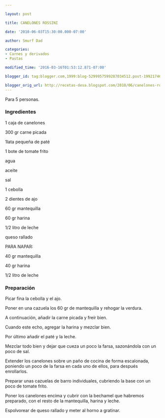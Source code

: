 ```yaml
---

layout: post

title: CANELONES ROSSINI

date: '2010-06-03T15:30:00.000-07:00'

author: Smurf Dad

categories:
- Carnes y derivados
- Pastas

modified_time: '2016-03-16T01:53:12.871-07:00'

blogger_id: tag:blogger.com,1999:blog-5299957599287034512.post-1992174638969367008

blogger_orig_url: http://recetas-desa.blogspot.com/2010/06/canelones-rossini.html
---
```


Para 5 personas.

<h3>Ingredientes</h3>

1 caja de canelones

300 gr carne picada

1lata pequeña de paté

1 bote de tomate frito

agua

aceite

sal

1 cebolla

2 dientes de ajo

60 gr mantequilla

60 gr harina

1/2 litro de leche

queso rallado

PARA NAPAR:

40 gr mantequilla

40 gr harina

1/2 litro de leche

<h3>Preparación</h3>

Picar fina la cebolla y el ajo.

Poner en una cazuela los 60 gr de mantequilla y rehogar la verdura.

A continuación, añadir la carne picada y freír bien.

Cuando este echo, agregar la harina y mezclar bien.

Por último añadir el paté y la leche.

Mezclar todo bien y dejar que cueza un poco la farsa, sazonándola con un poco de sal.

Extender los canelones sobre un paño de cocina de forma escalonada, poniendo un poco de la farsa en cada uno de ellos, para después enrollarlos.

Preparar unas cazuelas de barro individuales, cubriendo la base con un poco de tomate frito.

Poner los canelones encima y cubrir con la bechamel que habremos preparado, con el resto de la mantequilla, harina y leche.

Espolvorear de queso rallado y meter al horno a gratinar.

